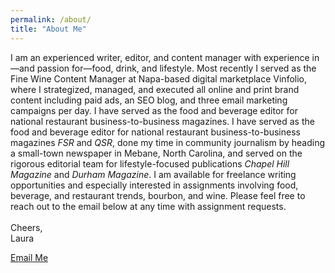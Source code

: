 ```yaml
---
permalink: /about/
title: "About Me"
---
```


I am an experienced writer, editor, and content manager with experience in—and passion for—food, drink, and lifestyle. Most recently I served as the Fine Wine Content Manager at Napa-based digital marketplace Vinfolio, where I strategized, managed, and executed all online and print brand content including paid ads, an SEO blog, and three email marketing campaigns per day. I have served as the food and beverage editor for national restaurant business-to-business magazines. I have served as the food and beverage editor for national restaurant business-to-business magazines _FSR_ and _QSR_, done my time in community journalism by heading a small-town newspaper in Mebane, North Carolina, and served on the rigorous editorial team for lifestyle-focused publications _Chapel Hill Magazine_ and _Durham Magazine_. I am available for freelance writing opportunities and especially interested in assignments involving food, beverage, and restaurant trends, bourbon, and wine. Please feel free to reach out to the email below at any time with assignment requests.
<br>
<br>
Cheers,
<br>
Laura

[Email Me](mailto:laura.zolman@gmail.com)
